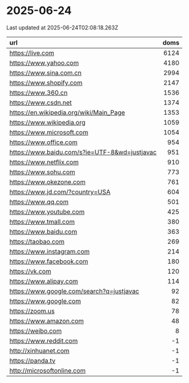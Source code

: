 # 2025-06-24

<!-- BEGIN -->
Last updated at 2025-06-24T02:08:18.263Z

url | doms
:- | -:
https://live.com | 6124
https://www.yahoo.com | 4180
https://www.sina.com.cn | 2994
https://www.shopify.com | 2147
https://www.360.cn | 1536
https://www.csdn.net | 1374
https://en.wikipedia.org/wiki/Main_Page | 1353
https://www.wikipedia.org | 1059
https://www.microsoft.com | 1054
https://www.office.com | 954
https://www.baidu.com/s?ie=UTF-8&wd=justjavac | 951
https://www.netflix.com | 910
https://www.sohu.com | 773
https://www.okezone.com | 761
https://www.jd.com/?country=USA | 604
https://www.qq.com | 501
https://www.youtube.com | 425
https://www.tmall.com | 380
https://www.baidu.com | 363
https://taobao.com | 269
https://www.instagram.com | 214
https://www.facebook.com | 180
https://vk.com | 120
https://www.alipay.com | 114
https://www.google.com/search?q=justjavac | 92
https://www.google.com | 82
https://zoom.us | 78
https://www.amazon.com | 48
https://weibo.com | 8
https://www.reddit.com | -1
http://xinhuanet.com | -1
https://panda.tv | -1
http://microsoftonline.com | -1
<!-- END -->
